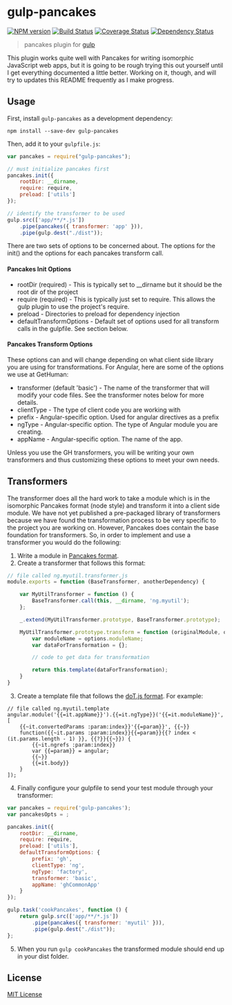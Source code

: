 # gulp-pancakes
[![NPM version][npm-image]][npm-url] [![Build Status][travis-image]][travis-url]  [![Coverage Status](coveralls-image)](coveralls-url) [![Dependency Status][depstat-image]][depstat-url]

> pancakes plugin for [gulp](https://github.com/wearefractal/gulp)

This plugin works quite well with Pancakes for writing isomorphic JavaScript web apps,
but it is going to be rough trying this out yourself until I
get everything documented a little better. Working on it, though, and will try to updates this README
frequently as I make progress.

## Usage

First, install `gulp-pancakes` as a development dependency:

```shell
npm install --save-dev gulp-pancakes
```

Then, add it to your `gulpfile.js`:

```javascript
var pancakes = require("gulp-pancakes");

// must initialize pancakes first
pancakes.init({
    rootDir: __dirname,
    require: require,
    preload: ['utils']
});

// identify the transformer to be used
gulp.src(['app/**/*.js'])
    .pipe(pancakes({ transformer: 'app' })),
	.pipe(gulp.dest("./dist"));
```

There are two sets of options to be concerned about. The options for the init() and the options for each
pancakes transform call.

#### Pancakes Init Options

* rootDir (required) - This is typically set to __dirname but it should be the root dir of the project
* require (required) - This is typically just set to require. This allows the gulp plugin to use the project's require.
* preload - Directories to preload for dependency injection
* defaultTransformOptions - Default set of options used for all transform calls in the gulpfile. See section below.

#### Pancakes Transform Options

These options can and will change depending on what client side library you are using for transformations. For Angular,
here are some of the options we use at GetHuman:

* transformer (default 'basic') - The name of the transformer that will modify your code files. See the transformer notes below for more details.
* clientType - The type of client code you are working with
* prefix - Angular-specific option. Used for angular directives as a prefix
* ngType - Angular-specific option. The type of Angular module you are creating.
* appName - Angular-specific option. The name of the app.

Unless you use the GH transformers, you will be writing your own transformers and thus customizing these options to meet your own needs.

## Transformers

The transformer does all the hard work to take a module which is in the isomorphic Pancakes format (node style) and
transform it into a client side module. We have not yet published a pre-packaged library of transformers because we
have found the transformation process to be very specific to the project you are working on. However, Pancakes does
contain the base foundation for transformers. So, in order to implement and use a transformer you would do the following:

1. Write a module in [Pancakes format](https://github.com/gethuman/pancakes).
2. Create a transformer that follows this format:

```javascript
// file called ng.myutil.transformer.js
module.exports = function (BaseTransformer, anotherDependency) {

    var MyUtilTransformer = function () {
        BaseTransformer.call(this, __dirname, 'ng.myutil');
    };

    _.extend(MyUtilTransformer.prototype, BaseTransformer.prototype);

    MyUtilTransformer.prototype.transform = function (originalModule, options) {
        var moduleName = options.moduleName;
        var dataForTransformation = {};

        // code to get data for transformation

        return this.template(dataForTransformation);
    }
}
```

3. Create a template file that follows the [doT.js format](http://olado.github.io/doT/index.html). For example:

```
// file called ng.myutil.template
angular.module('{{=it.appName}}').{{=it.ngType}}('{{=it.moduleName}}', [
    {{~it.convertedParams :param:index}}'{{=param}}', {{~}}
    function({{~it.params :param:index}}{{=param}}{{? index < (it.params.length - 1) }}, {{?}}{{~}}) {
        {{~it.ngrefs :param:index}}
        var {{=param}} = angular;
        {{~}}
        {{=it.body}}
    }
]);

```

4. Finally configure your gulpfile to send your test module through your transformer:

```javascript
var pancakes = require('gulp-pancakes');
var pancakesOpts = ;

pancakes.init({
    rootDir: __dirname,
    require: require,
    preload: ['utils'],
    defaultTransformOptions: {
        prefix: 'gh',
        clientType: 'ng',
        ngType: 'factory',
        transformer: 'basic',
        appName: 'ghCommonApp'
    }
});

gulp.task('cookPancakes', function () {
    return gulp.src(['app/**/*.js'])
        .pipe(pancakes({ transformer: 'myutil' })),
        .pipe(gulp.dest("./dist"));
};
```

5. When you run `gulp cookPancakes` the transformed module should end up in your dist folder.


## License

[MIT License](http://en.wikipedia.org/wiki/MIT_License)

[npm-url]: https://npmjs.org/package/gulp-pancakes
[npm-image]: https://badge.fury.io/js/gulp-pancakes.png

[travis-url]: http://travis-ci.org/gethuman/gulp-pancakes
[travis-image]: https://secure.travis-ci.org/gethuman/gulp-pancakes.png?branch=master

[coveralls-url]: https://coveralls.io/r/gethuman/gulp-pancakes
[coveralls-image]: https://coveralls.io/repos/gethuman/gulp-pancakes/badge.png

[depstat-url]: https://david-dm.org/gethuman/gulp-pancakes
[depstat-image]: https://david-dm.org/gethuman/gulp-pancakes.png
